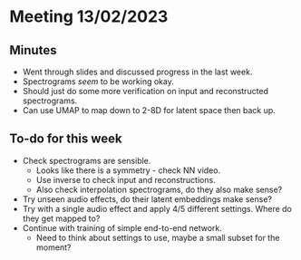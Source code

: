 # Meeting 13/02/2023

## Minutes
- Went through slides and discussed progress in the last week.
- Spectrograms *seem* to be working okay.
- Should just do some more verification on input and reconstructed spectrograms.
- Can use UMAP to map down to 2-8D for latent space then back up.

## To-do for this week 
- Check spectrograms are sensible.
  - Looks like there is a symmetry - check NN video.
  - Use inverse to check input and reconstructions.
  - Also check interpolation spectrograms, do they also make sense?
- Try unseen audio effects, do their latent embeddings make sense?
- Try with a single audio effect and apply 4/5 different settings. Where do they get mapped to?
- Continue with training of simple end-to-end network.
  - Need to think about settings to use, maybe a small subset for the moment?
